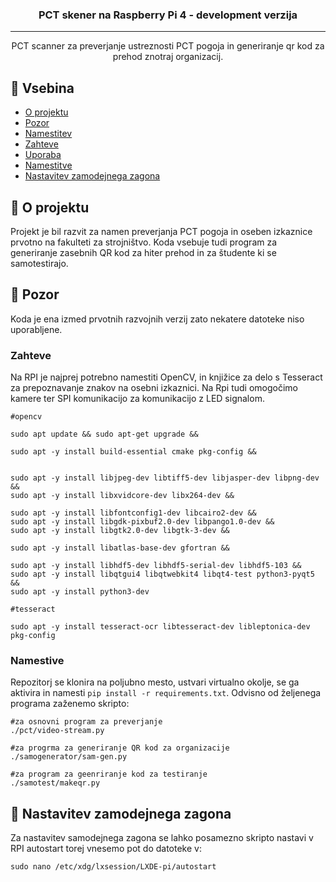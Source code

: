 
<h3 align="center">PCT skener na Raspberry Pi 4 - development verzija</h3>

---

<p align="center"> PCT scanner za preverjanje ustreznosti PCT pogoja in generiranje qr kod za prehod znotraj organizacij.
    <br> 
</p>

## 📝 Vsebina

- [O projektu](#o_projektu)
- [Pozor](#pozor)
- [Namestitev](#namestitev)
- [Zahteve](#zahteve)
- [Uporaba](#uporaba)
- [Namestitve](#namestitve)
- [Nastavitev zamodejnega zagona](#samodejni)

## 🧐 O projektu <a name = "o_projektu"></a>

Projekt je bil razvit za namen preverjanja PCT pogoja in oseben izkaznice prvotno na fakulteti za strojništvo. Koda vsebuje tudi program za generiranje zasebnih QR kod za hiter prehod in za študente ki se samotestirajo.

## 🎈 Pozor <a name="pozor"></a>

Koda je ena izmed prvotnih razvojnih verzij zato nekatere datoteke niso uporabljene. 

### Zahteve <a name="Zahteve"></a>

Na RPI je najprej potrebno namestiti OpenCV, in knjižice za delo s Tesseract za prepoznavanje znakov na osebni izkaznici. Na Rpi tudi omogočimo kamere ter SPI komunikacijo za komunikacijo z LED signalom. 

```
#opencv

sudo apt update && sudo apt-get upgrade &&

sudo apt -y install build-essential cmake pkg-config &&


sudo apt -y install libjpeg-dev libtiff5-dev libjasper-dev libpng-dev &&
sudo apt -y install libxvidcore-dev libx264-dev &&

sudo apt -y install libfontconfig1-dev libcairo2-dev &&
sudo apt -y install libgdk-pixbuf2.0-dev libpango1.0-dev &&
sudo apt -y install libgtk2.0-dev libgtk-3-dev &&

sudo apt -y install libatlas-base-dev gfortran &&

sudo apt -y install libhdf5-dev libhdf5-serial-dev libhdf5-103 &&
sudo apt -y install libqtgui4 libqtwebkit4 libqt4-test python3-pyqt5 &&
sudo apt -y install python3-dev

#tesseract

sudo apt -y install tesseract-ocr libtesseract-dev libleptonica-dev pkg-config
```

### Namestive <a name = "namestitve"></a>

Repozitorj se klonira na poljubno mesto, ustvari virtualno okolje, se ga aktivira in namesti ```pip install -r requirements.txt```. Odvisno od željenega programa zaženemo skripto:

```
#za osnovni program za preverjanje
./pct/video-stream.py

#za progrma za generiranje QR kod za organizacije
./samogenerator/sam-gen.py

#za program za geenriranje kod za testiranje
./samotest/makeqr.py
```


## 🔧 Nastavitev zamodejnega zagona <a name = "samodejni"></a>

Za nastavitev samodejnega zagona se lahko posamezno skripto nastavi v RPI autostart torej vnesemo pot do datoteke v:


```
sudo nano /etc/xdg/lxsession/LXDE-pi/autostart
```



